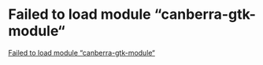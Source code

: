 # Failed to load module “canberra-gtk-module“
[Failed to load module “canberra-gtk-module“](https://aiwithcloud.com/2022/09/15/failed_to_load_module_canberra_gtk_module/)
